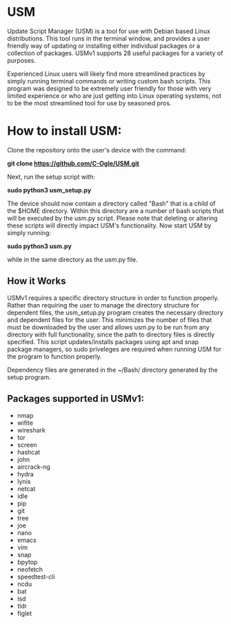 # USM
Update Script Manager (USM) is a tool for use with Debian based Linux distributions. This tool runs in the terminal window, and provides a user friendly way of updating or installing either individual packages or a collection of packages. USMv1 supports 28 useful packages for a variety of purposes.

Experienced Linux users will likely find more streamlined practices by simply running terminal commands or writing custom bash scripts. This program was designed to be extremely user friendly for those with very limited experience or who are just getting into Linux operating systems, not to be the most streamlined tool for use by seasoned pros.

# How to install USM:
Clone the repository onto the user's device with the command:

**git clone https://github.com/C-Ogle/USM.git**

Next, run the setup script with:

**sudo python3 usm_setup.py**

The device should now contain a directory called "Bash" that is a child of the $HOME directory. Within this directory are a number of bash scripts that will be executed by the usm.py script. Please note that deleting or altering these scripts will directly impact USM's functionality. Now start USM by simply running:

**sudo python3 usm.py**

while in the same directory as the usm.py file.

## How it Works
USMv1 requires a specific directory structure in order to function properly. Rather than requiring the user to manage the directory structure for dependent files, the usm_setup.py program creates the necessary directory and dependent files for the user. This minimizes the number of files that must be downloaded by the user and allows usm.py to be run from any directory with full functionality, since the path to directory files is directly specified. This script updates/installs packages using apt and snap package managers, so sudo priveleges are required when running USM for the program to function properly.

Dependency files are generated in the ~/Bash/ directory generated by the setup program.

## Packages supported in USMv1:

- nmap
- wifite
- wireshark
- tor
- screen
- hashcat
- john
- aircrack-ng
- hydra
- lynis
- netcat
- idle
- pip
- git
- tree
- joe
- nano
- emacs
- vim
- snap
- bpytop
- neofetch
- speedtest-cli
- ncdu
- bat
- lsd
- tldr
- figlet
